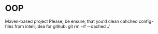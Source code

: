 # OOP
Maven-based project
Please, be ensure, that you'd clean cahched config-files from intellijidea for github:
git rm -rf --cached ./
